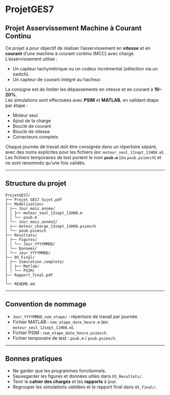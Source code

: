 # ProjetGES7

## Projet Asservissement Machine à Courant Continu

Ce projet a pour objectif de réaliser l’asservissement en **vitesse** et en **courant** d’une machine à courant continu (MCC) avec charge.  
L’asservissement utilise :
- Un capteur tachymétrique ou un codeur incrémental (sélection via un switch).
- Un capteur de courant intégré au hacheur.  

La consigne est de limiter les dépassements en vitesse et en courant à **10–20%**.  
Les simulations sont effectuées avec **PSIM** et **MATLAB**, en validant étape par étape :  
- Moteur seul  
- Ajout de la charge  
- Boucle de courant  
- Boucle de vitesse  
- Correcteurs complets  

Chaque journée de travail doit être consignée dans un répertoire séparé, avec des noms explicites pour les fichiers (ex: `moteur_seul_12sept_11H08.m`).  
Les fichiers temporaires de test portent le nom **`poub.m`** (ou `poub.psimsch`) et ne sont renommés qu’une fois validés.  

---

## Structure du projet
```
ProjetGES7/
├── Projet GES7 Sujet.pdf
├── Modelisation/
│ ├── Jour_mois_année/
│ │ ├── moteur_seul_12sept_11H08.m
│ │ └── poub.m
│ └── Jour_mois_année2/
│ ├── moteur_charge_13sept_11H08.psimsch
│ └── poub.psimsch
├── Resultats/
│ ├── Figures/
│ │ └── Jour_YYYYMMDD/
│ └── Donnees/
│ └── Jour_YYYYMMDD/
├── 05_Final/
│ ├── Simulation_complete/
│ │ ├── Matlab/
│ │ └── PSIM/
├── Rapport_final.pdf
│
└── README.md
```

---

## Convention de nommage
- `Jour_YYYYMMDD_nom_etape/` : répertoire de travail par journée.  
- Fichier MATLAB : `nom_etape_date_heure.m` (ex: `moteur_seul_12sept_11H08.m`).  
- Fichier PSIM : `nom_etape_date_heure.psimsch`.  
- Fichier temporaire de test : `poub.m` / `poub.psimsch`.  

---

## Bonnes pratiques
- Ne garder que les programmes fonctionnels.  
- Sauvegarder les figures et données utiles dans `03_Resultats/`.  
- Tenir le **cahier des charges** et les **rapports** à jour.  
- Regrouper les simulations validées et le rapport final dans `05_Final/`. 

